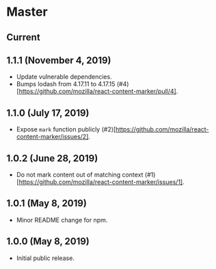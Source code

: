 # Master

## Current

## 1.1.1 (November 4, 2019)

- Update vulnerable dependencies.
- Bumps lodash from 4.17.11 to 4.17.15 (#4)[https://github.com/mozilla/react-content-marker/pull/4].

## 1.1.0 (July 17, 2019)

- Expose `mark` function publicly (#2)[https://github.com/mozilla/react-content-marker/issues/2].

## 1.0.2 (June 28, 2019)

- Do not mark content out of matching context (#1)[https://github.com/mozilla/react-content-marker/issues/1].

## 1.0.1 (May 8, 2019)

- Minor README change for npm.

## 1.0.0 (May 8, 2019)

- Initial public release.

